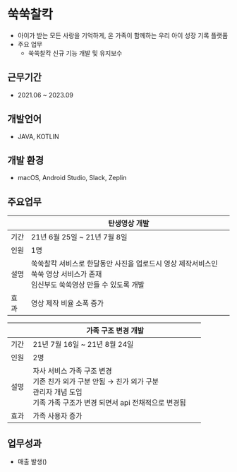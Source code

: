 # 쑥쑥찰칵
- 아이가 받는 모든 사랑을 기억하게, 온 가족이 함께하는 우리 아이 성장 기록 플랫폼
- 주요 업무
  - 쑥쑥찰칵 신규 기능 개발 및 유지보수

## 근무기간
- 2021.06 ~ 2023.09

## 개발언어
- JAVA, KOTLIN

## 개발 환경
- macOS, Android Studio, Slack, Zeplin

## 주요업무
  ||탄생영상 개발|
  |---|------|
  |기간|21년 6월 25일 ~ 21년 7월 8일|
  |인원|1명|
  |설명|쑥쑥찰칵 서비스로 한달동안 사진을 업로드시 영상 제작서비스인 쑥쑥 영상 서비스가 존재</br> 임신부도 쑥쑥영상 만들 수 있도록 개발|
  |효과&nbsp;|영상 제작 비율 소폭 증가&nbsp;&nbsp;&nbsp;&nbsp;&nbsp;&nbsp;|

  ||가족 구조 변경 개발|
  |---|------|
  |기간|21년 7월 16일 ~ 21년 8월 24일|
  |인원|2명|
  |설명|자사 서비스 가족 구조 변경</br>기존 친가 외가 구분 안됨 → 친가 외가 구분<br/>관리자 개념 도입</br>기족 가족 구조가 변경 되면서 api 전채적으로 변경됨&nbsp;&nbsp;&nbsp;&nbsp;&nbsp;&nbsp;|
  |효과&nbsp;|가족 사용자 증가|

## 업무성과
 - 매출 발생()
